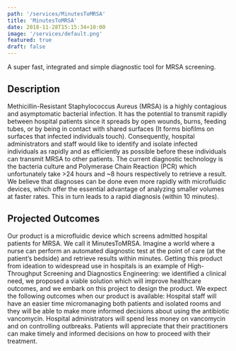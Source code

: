 ```yaml
---
path: '/services/MinutesToMRSA'
title: 'MinutesToMRSA'
date: 2018-11-28T15:15:34+10:00
image: '/services/default.png'
featured: true
draft: false
---
```


A super fast, integrated and simple diagnostic tool for MRSA screening.

## Description
Methicillin-Resistant Staphylococcus Aureus (MRSA) is a highly contagious and asymptomatic bacterial
infection. It has the potential to transmit rapidly between hospital patients since it spreads by open
wounds, burns, feeding tubes, or by being in contact with shared surfaces (It forms biofilms on surfaces
that infected individuals touch). Consequently, hospital administrators and staff would like to identify
and isolate infected individuals as rapidly and as efficiently as possible before these individuals can
transmit MRSA to other patients. The current diagnostic technology is the bacteria culture and
Polymerase Chain Reaction (PCR) which unfortunately take &gt;24 hours and ~8 hours respectively to
retrieve a result. We believe that diagnoses can be done even more rapidly with microfluidic devices,
which offer the essential advantage of analyzing smaller volumes at faster rates. This in turn leads to a
rapid diagnosis (within 10 minutes).

## Projected Outcomes
Our product is a microfluidic device which screens admitted hospital patients for MRSA. We call it
MinutesToMRSA. Imagine a world where a nurse can perform an automated diagnostic test at the point of
care (at the patient’s bedside) and retrieve results within minutes. Getting this product from ideation to
widespread use in hospitals is an example of High-Throughput Screening and Diagnostics Engineering:
we identified a clinical need, we proposed a viable solution which will improve healthcare outcomes,
and we embark on this project to design the product. We expect the following outcomes when our
product is available:
Hospital staff will have an easier time micromanaging both patients and isolated rooms and they will be
able to make more informed decisions about using the antibiotic vancomycin.
Hospital administrators will spend less money on vancomycin and on controlling outbreaks.
Patients will appreciate that their practitioners can make timely and informed decisions on how to
proceed with their treatment.
